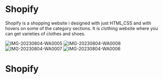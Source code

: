 # Shopify
Shopify is a shopping website i designed with just HTML,CSS and with hovers on some of the category sections.
It is clothing website where you can get varieties of clothes and shoes.

![IMG-20230804-WA0005](https://github.com/LarocheThreeEyeRaven/Shopify/assets/104625938/f6e88a34-c409-4447-9446-8d48a3eea8aa)
![IMG-20230804-WA0008](https://github.com/LarocheThreeEyeRaven/Shopify/assets/104625938/558b5091-2c34-4734-be40-e61cd750c23f)
![IMG-20230804-WA0007](https://github.com/LarocheThreeEyeRaven/Shopify/assets/104625938/9f1318e0-6998-42fc-91f5-561c45bb74fc)
![IMG-20230804-WA0006](https://github.com/LarocheThreeEyeRaven/Shopify/assets/104625938/f825a37b-a210-4a07-926e-46deca5f4abe)



# Shopify


